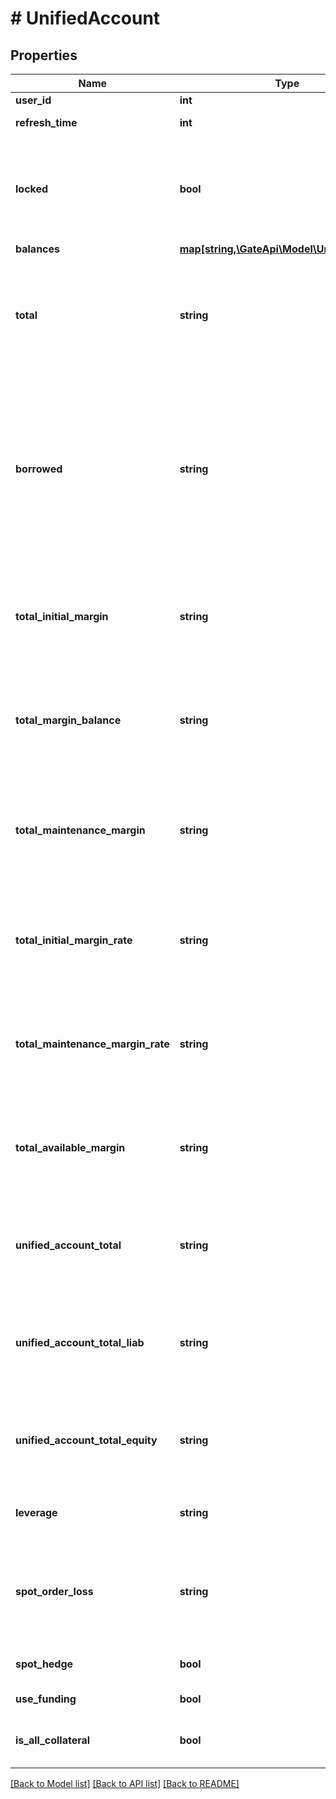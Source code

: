 # # UnifiedAccount

## Properties

Name | Type | Description | Notes
------------ | ------------- | ------------- | -------------
**user_id** | **int** | User ID. | [optional] 
**refresh_time** | **int** | Time of the most recent refresh. | [optional] 
**locked** | **bool** | Whether the account is locked, valid in cross-currency margin/combined margin mode, false in other modes such as single-currency margin mode | [optional] 
**balances** | [**map[string,\GateApi\Model\UnifiedBalance]**](UnifiedBalance.md) |  | [optional] 
**total** | **string** | Total account assets converted to USD, i.e. the sum of &#x60;(available + freeze) * price&#x60; in all currencies (deprecated, to be deprecated, replaced by unified_account_total) | [optional] 
**borrowed** | **string** | The total borrowed amount of the account converted into USD, i.e. the sum of &#x60;borrowed * price&#x60; of all currencies (excluding Point Cards). It is valid in cross-currency margin/combined margin mode, and is 0 in other modes such as single-currency margin mode. | [optional] 
**total_initial_margin** | **string** | Total initial margin, valid in cross-currency margin/combined margin mode, 0 in other modes such as single-currency margin mode | [optional] 
**total_margin_balance** | **string** | Total margin balance, valid in cross-currency margin/combined margin mode, 0 in other modes such as single-currency margin mode | [optional] 
**total_maintenance_margin** | **string** | Total maintenance margin is valid in cross-currency margin/combined margin mode, and is 0 in other modes such as single-currency margin mode | [optional] 
**total_initial_margin_rate** | **string** | Total initial margin rate, valid in cross-currency margin/combined margin mode, 0 in other modes such as single-currency margin mode | [optional] 
**total_maintenance_margin_rate** | **string** | Total maintenance margin rate, valid in cross-currency margin/combined margin mode, 0 in other modes such as single-currency margin mode | [optional] 
**total_available_margin** | **string** | Available margin amount, valid in cross-currency margin/combined margin mode, 0 in other modes such as single-currency margin mode | [optional] 
**unified_account_total** | **string** | Unify the total account assets, valid in single currency margin/cross-currency margin/combined margin mode | [optional] 
**unified_account_total_liab** | **string** | Unify the total loan of the account, valid in the cross-currency margin/combined margin mode, and 0 in other modes such as single-currency margin mode | [optional] 
**unified_account_total_equity** | **string** | Unify the total account equity, valid in single currency margin/cross-currency margin/combined margin mode | [optional] 
**leverage** | **string** | Actual leverage, valid in cross-currency margin/combined margin mode. | [optional] [readonly] 
**spot_order_loss** | **string** | Total pending order loss, in USDT, valid in cross-currency margin/combined margin mode, 0 in other modes such as single-currency margin mode | [optional] 
**spot_hedge** | **bool** | Spot hedging status, true - enabled, false - not enabled. | [optional] 
**use_funding** | **bool** | Whether to use funds as margin. | [optional] 
**is_all_collateral** | **bool** | Whether all currencies are used as margin, true - false - No | [optional] 

[[Back to Model list]](../../README.md#documentation-for-models) [[Back to API list]](../../README.md#documentation-for-api-endpoints) [[Back to README]](../../README.md)
